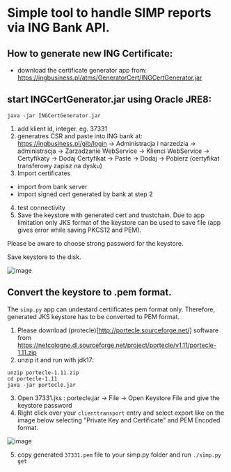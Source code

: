 # Simple tool to handle SIMP reports via ING Bank API.

## How to generate new ING Certificate:
- download the certificate generator app from: https://ingbusiness.pl/atms/GeneratorCert/INGCertGenerator.jar

## start INGCertGenerator.jar using Oracle JRE8:
```
java -jar INGCertGenerator.jar 
```

1) add klient id, integer. eg. 37331
2) generatres CSR and paste into ING bank at:
https://ingbusiness.pl/gib/login -> Administracja i narzedzia -> administracja -> Zarzadzanie WebService -> Klienci WebService -> Certyfikaty -> Dodaj Certyfikat -> Paste -> Dodaj -> Pobierz (certyfikat transferowy zapisz na dysku)
3) Import certificates 
- import from bank server 
- import signed cert generated by bank at step 2
4) test connectivity
5) Save the keystore with generated cert and trustchain.
Due to app limitation only JKS format of the keystore can be used to save file (app gives error while saving PKCS12 and PEM).
 
Please be aware to choose strong password for the keystore.

Save keystore to the disk.

![image](https://github.com/n4upl/ING_simp/assets/10530333/a3936bc9-07b0-496e-8d6c-449ef604519c)


## Convert the keystore to .pem format. 
The `simp.py` app can undestard certiificates pem format only. Therefore, generated JKS keystore has to be converted to PEM format.
1) Please download (protecle)[http://portecle.sourceforge.net/] software from https://netcologne.dl.sourceforge.net/project/portecle/v1.11/portecle-1.11.zip
2) unzip it and run with jdk17:

```
unzip portecle-1.11.zip
cd portecle-1.11
java -jar portecle.jar
```

3) Open 37331.jks : portecle.jar -> File -> Open Keystore File and give the keystore password 
4) Right click over your `clienttransport` entry and select export like on the image below selecting "Private Key and Certificate" and PEM Encoded format.

![image](https://github.com/n4upl/ING_simp/assets/10530333/f095ddc6-1dce-4f24-a00d-9183afd470d5)

5) copy generated `37331.pem` file to your simp.py folder and run `./simp.py get` 
